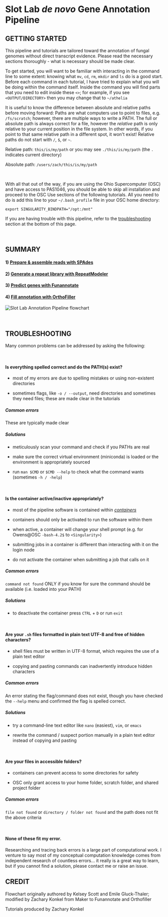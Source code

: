 # Slot Lab *de novo* Gene Annotation Pipeline
## GETTING STARTED
This pipeline and tutorials are tailored toward the annotation of fungal genomes without direct transcript evidence. Please read the necessary sections thoroughly - what is necessary should be made clear.

To get started, you will want to be familiar with interacting in the command line to some extent: knowing what `mv`, `cd`, `rm`, `mkdir` and `ls` do is a good start. Before each command in each tutorial, I have tried to explain what you will be doing within the command itself. Inside the command you will find parts that you need to edit inside these `<>`; for example, if you see `<OUTPUT/DIRECTORY>` then you may change that to `~/athelia`

It is useful to know the difference between absolute and relative paths before moving forward: Paths are what computers use to point to files, e.g. `/fs/scratch`; however, there are multiple ways to write a PATH. The full or absolute path is always correct for a file, however the *relative* path is only relative to your current position in the file system. In other words, if you point to that same relative path in a different spot, it won't exist! Relative paths do not start with `/`, `$`, or `~`. 

Relative path: `this/is/my/path` or you may see `./this/is/my/path` (the `.` indicates current directory)

Absolute path: `/users/zach/this/is/my/path`

<br />

With all that out of the way, if you are using the Ohio Supercomputer (OSC) and have access to PAS1046, you should be able to skip all installation and proceed to the OSC Use sections of the following tutorials. All you need to do is add this line to your `~/.bash_profile` file in your OSC home directory:
```
export SINGULARITY_BINDPATH="/opt:/mnt"
```

If you are having trouble with this pipeline, refer to the [troubleshooting](https://gitlab.com/xonq/tutorials/-/blob/master/annotationPipeline.md#troubleshooting) section at the bottom of this page.

<br />

## SUMMARY
#### 1) [Prepare & assemble reads with SPAdes](https://gitlab.com/xonq/tutorials/-/blob/master/assembly.md)
#### 2) [Generate a repeat library with RepeatModeler](https://gitlab.com/xonq/tutorials/-/blob/master/repeatmodeler.md)
#### 3) [Predict genes with Funannotate](https://gitlab.com/xonq/tutorials/-/blob/master/funannotate.md)
#### 4) [Fill annotation with OrthoFiller](https://gitlab.com/xonq/tutorials/-/blob/master/orthofiller.md)

![Slot Lab Annotation Pipeline flowchart](https://gitlab.com/xonq/tutorials/-/raw/master/image/annotationPipeline.png "Flowchart")

<br />

## TROUBLESHOOTING
Many common problems can be addressed by asking the following:


<br />

#### Is everything spelled correct and do the PATH(s) exist?
- most of my errors are due to spelling mistakes or using non-existent directories

- sometimes flags, like `-o / --output`, need directories and sometimes they need files; these are made clear in the tutorials


##### Common errors
These are typically made clear


##### Solutions
- meticulously scan your command and check if you PATHs are real

- make sure the correct virtual environment (miniconda) is loaded or the environment is appropriately sourced

- run `man $CMD` or `$CMD --help` to check what the command wants (sometimes `-h / -help`)


<br />

#### Is the container active/inactive appropriately?
- most of the pipeline software is contained within [*containers*](https://gitlab.com/xonq/tutorials/-/blob/master/containers.md) 

- containers should only be activated to run the software within them

- when active, a container will change your shell prompt (e.g. for Owens@OSC `-bash-4.2$` to `<Singularity>`)

- submitting jobs in a container is different than interacting with it on the login node

- do not activate the container when submitting a job that calls on it


##### Common errors
`command not found` ONLY if you know for sure the command should be available (i.e. loaded into your PATH)


##### Solutions
- to deactivate the container press `CTRL` + `D` or run `exit`


<br />

#### Are your `.sh` files formatted in plain text UTF-8 and free of hidden characters?
- shell files must be written in UTF-8 format, which requires the use of a plain text editor

- copying and pasting commands can inadvertently introduce hidden characters 


##### Common errors
An error stating the flag/command does not exist, though you have checked the `--help` menu and confirmed the flag is spelled correct. 


##### Solutions
- try a command-line text editor like `nano` (easiest), `vim`, or `emacs`

- rewrite the command / suspect portion manually in a plain text editor instead of copying and pasting


<br />

#### Are your files in accessible folders?
- containers can prevent access to some directories for safety

- OSC only grant access to your home folder, scratch folder, and shared project folder


##### Common errors
`file not found` or `directory / folder not found` and the path does not fit the above criteria


<br />

#### None of these fit my error.
Researching and tracing back errors is a large part of computational work. I venture to say most of my conceptual computation knowledge comes from independent research of countless errors... it really is a great way to learn, but if you cannot find a solution, please contact me or raise an issue.

## CREDIT
Flowchart originally authored by Kelsey Scott and Emile Gluck-Thaler; modified by Zachary Konkel from Maker to Funannotate and Orthofiller

Tutorials produced by Zachary Konkel
